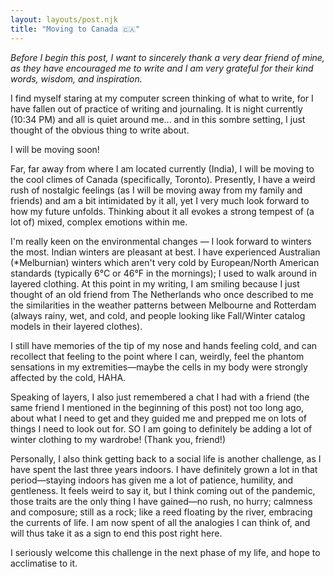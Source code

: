 ```yaml
---
layout: layouts/post.njk
title: "Moving to Canada 🇨🇦"
---
```

_Before I begin this post, I want to sincerely thank a very dear friend of mine, as they have encouraged me to write and I am very grateful for their kind words, wisdom, and inspiration._

I find myself staring at my computer screen thinking of what to write, for I have fallen out of practice of writing and journaling. It is night currently (10:34 PM) and all is quiet around me... and in this sombre setting, I just thought of the obvious thing to write about.

I will be moving soon!

Far, far away from where I am located currently (India), I will be moving to the cool climes of Canada (specifically, Toronto). Presently, I have a weird rush of nostalgic feelings (as I will be moving away from my family and friends) and am a bit intimidated by it all, yet I very much look forward to how my future unfolds. Thinking about it all evokes a strong tempest of (a lot of) mixed, complex emotions within me.

I'm really keen on the environmental changes — I look forward to winters the most. Indian winters are pleasant at best. I have experienced Australian (*Melburnian) winters which aren't very cold by European/North American standards (typically 6°C or 46°F in the mornings); I used to walk around in layered clothing. At this point in my writing, I am smiling because I just thought of an old friend from The Netherlands who once described to me the similarities in the weather patterns between Melbourne and Rotterdam (always rainy, wet, and cold, and people looking like Fall/Winter catalog models in their layered clothes). 

I still have memories of the tip of my nose and hands feeling cold, and can recollect that feeling to the point where I can, weirdly, feel the phantom sensations in my extremities—maybe the cells in my body were strongly affected by the cold, HAHA. 

Speaking of layers, I also just remembered a chat I had with a friend (the same friend I mentioned in the beginning of this post) not too long ago, about what I need to get and they guided me and prepped me on lots of things I need to look out for. SO I am going to definitely be adding a lot of winter clothing to my wardrobe! (Thank you, friend!)

Personally, I also think getting back to a social life is another challenge, as I have spent the last three years indoors. I have definitely grown a lot in that period—staying indoors has given me a lot of patience, humility, and gentleness. It feels weird to say it, but I think coming out of the pandemic, those traits are the only thing I have gained—no rush, no hurry; calmness and composure; still as a rock; like a reed floating by the river, embracing the currents of life. I am now spent of all the analogies I can think of, and will thus take it as a sign to end this post right here.

I seriously welcome this challenge in the next phase of my life, and hope to acclimatise to it. 
